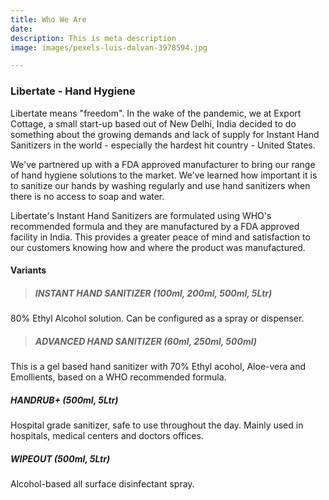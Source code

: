 ```yaml
---
title: Who We Are
date: 
description: This is meta description
image: images/pexels-luis-dalvan-3978594.jpg

---
```

### Libertate - Hand Hygiene

Libertate means "freedom". In the wake of the pandemic, we at Export Cottage, a small start-up based out of New Delhi, India decided to do something about the growing demands and lack of supply for Instant Hand Sanitizers in the world - especially the hardest hit country - United States.

We've partnered up with a FDA approved manufacturer to bring our range of hand hygiene solutions to the market. We've learned how important it is to sanitize our hands by washing regularly and use hand sanitizers when there is no access to soap and water.

Libertate's Instant Hand Sanitizers are formulated using WHO's recommended formula and they are manufactured by a FDA approved facility in India. This provides a greater peace of mind and satisfaction to our customers knowing how and where the product was manufactured.


#### Variants

>##### INSTANT HAND SANITIZER (100ml, 200ml, 500ml, 5Ltr)

80% Ethyl Alcohol solution. Can be configured as a spray or dispenser.


>##### ADVANCED HAND SANITIZER (60ml, 250ml, 500ml)

This is a gel based hand sanitizer with 70% Ethyl acohol, Aloe-vera and Emollients, based on a WHO recommended formula.


##### HANDRUB+ (500ml, 5Ltr)

Hospital grade sanitizer, safe to use throughout the day. Mainly used in hospitals, medical centers and doctors offices.


##### WIPEOUT (500ml, 5Ltr)

Alcohol-based all surface disinfectant spray.
